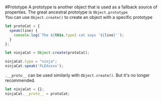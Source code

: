 #Prototype
A prototype is another object that is used as a fallback source of properties. 
The great ancestral prototype is `Object.prototype`
<br>
You can use `Object.create()` to create an object with a specific prototype

```js
let protoCat = {
  speak(line) {
    console.log(`The ${this.type} cat says '${line}'`);
  }
};

let ninjaCat = Object.create(protoCat);

ninjaCat.type = "ninja";
ninjaCat.speak('FLEXxxxx');
```
`.__proto__` can be used similarly with `Object.create()`. But it's no longer recommended.
```js
let ninjaCat = {};
ninjaCat.__proto__ = protoCat;
```
